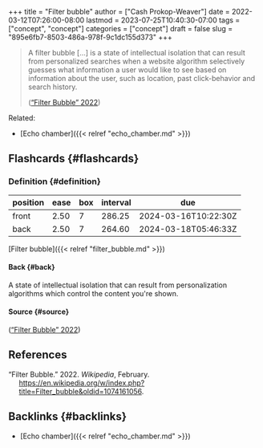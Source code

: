 +++
title = "Filter bubble"
author = ["Cash Prokop-Weaver"]
date = 2022-03-12T07:26:00-08:00
lastmod = 2023-07-25T10:40:30-07:00
tags = ["concept", "concept"]
categories = ["concept"]
draft = false
slug = "895e6fb7-8503-486a-978f-9c1dc155d373"
+++

> A filter bubble [...] is a state of intellectual isolation that can result from personalized searches when a website algorithm selectively guesses what information a user would like to see based on information about the user, such as location, past click-behavior and search history.
>
> (<a href="#citeproc_bib_item_1">“Filter Bubble” 2022</a>)

Related:

-   [Echo chamber]({{< relref "echo_chamber.md" >}})


## Flashcards {#flashcards}


### Definition {#definition}

| position | ease | box | interval | due                  |
|----------|------|-----|----------|----------------------|
| front    | 2.50 | 7   | 286.25   | 2024-03-16T10:22:30Z |
| back     | 2.50 | 7   | 264.60   | 2024-03-18T05:46:33Z |

[Filter bubble]({{< relref "filter_bubble.md" >}})


#### Back {#back}

A state of intellectual isolation that can result from personalization algorithms which control the content you're shown.


#### Source {#source}

(<a href="#citeproc_bib_item_1">“Filter Bubble” 2022</a>)

## References

<style>.csl-entry{text-indent: -1.5em; margin-left: 1.5em;}</style><div class="csl-bib-body">
  <div class="csl-entry"><a id="citeproc_bib_item_1"></a>“Filter Bubble.” 2022. <i>Wikipedia</i>, February. <a href="https://en.wikipedia.org/w/index.php?title=Filter_bubble&oldid=1074161056">https://en.wikipedia.org/w/index.php?title=Filter_bubble&#38;oldid=1074161056</a>.</div>
</div>


## Backlinks {#backlinks}

-   [Echo chamber]({{< relref "echo_chamber.md" >}})
